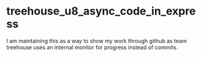# treehouse_u8_async_code_in_express
I am maintaining this as a way to show my work through github as team treehouse uses an internal monitor for progress instead of commits.

